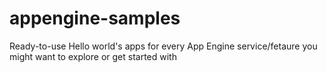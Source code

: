 # appengine-samples
Ready-to-use Hello world's apps for every App Engine service/fetaure you might want to explore or get started with
